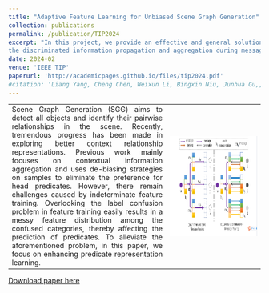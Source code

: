 ```yaml
---
title: "Adaptive Feature Learning for Unbiased Scene Graph Generation"
collection: publications
permalink: /publication/TIP2024
excerpt: "In this project, we provide an effective and general solution, termed AMP-BiC, from the view of feature learning for complex scene graph understanding. AMP-BiC simultaneously achieves both
the discriminated information propagation and aggregation during message passing and the de-confusion and de-bias during training.<br/><img src='/images/tip24result.png' width='800' height='200' align=center>"
date: 2024-02
venue: 'IEEE TIP'
paperurl: 'http://academicpages.github.io/files/tip2024.pdf'
#citation: 'Liang Yang, Cheng Chen, Weixun Li, Bingxin Niu, Junhua Gu,, Chuan Wang, Dongxiao He, Yuanfang Guo, Xiaochun Cao. Self-supervised Graph Neural Networks via Diverse and Interactive Message Passing. AAAI-22.'
---
```


<html>
  <table width="80%" style="margin-left: auto; margin-right: auto;">
    <tr>
      <td  width="50%" style="text-align:justify; text-justify:distribute-all-lines; text-align-last:justify">
       Scene Graph Generation (SGG) aims to detect all objects and identify their pairwise relationships in the scene. Recently, tremendous progress has been made in exploring better context relationship representations. Previous work mainly focuses on contextual information aggregation and uses de-biasing strategies on samples to eliminate the preference for head predicates. However, there remain challenges caused by indeterminate feature training. Overlooking the label confusion problem in feature training easily results in a messy feature distribution among the confused categories, thereby affecting the prediction of predicates. To alleviate the aforementioned problem, in this paper, we focus on enhancing predicate representation learning. 
      </td>
      <td width="30%">
        <img src='/images/aaai2022.png' width="300" height = "200" align=center>
      </td>
    </tr>
  </table>
</html>

[Download paper here](http://academicpages.github.io/files/tip2024.pdf)




